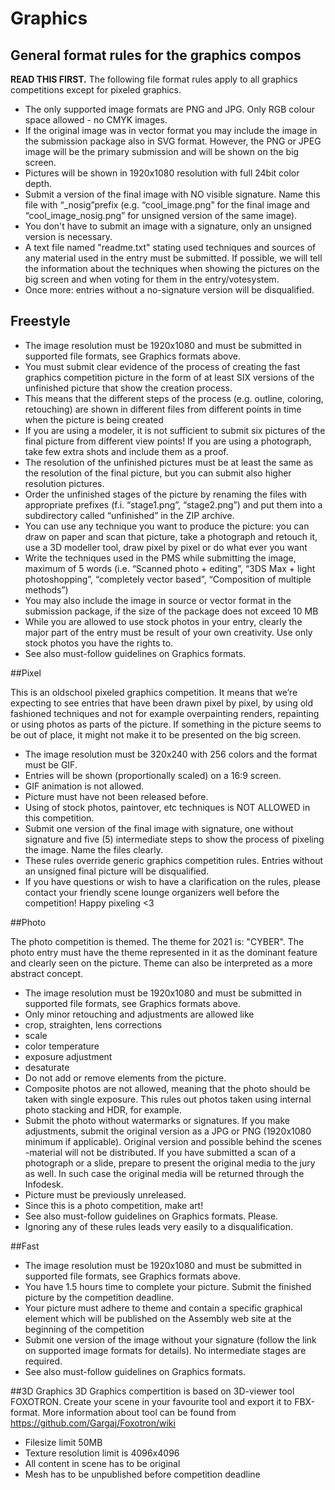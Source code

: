 # Graphics

## General format rules for the graphics compos
**READ THIS FIRST.** The following file format rules apply to all graphics competitions except for pixeled graphics.

- The only supported image formats are PNG and JPG. Only RGB colour space allowed - no CMYK images.
- If the original image was in vector format you may include the image in the submission package also in SVG format. However, the PNG or JPEG image will be the primary submission and will be shown on the big screen.
- Pictures will be shown in 1920x1080 resolution with full 24bit color depth.
- Submit a version of the final image with NO visible signature. Name this file with “_nosig”prefix (e.g. “cool_image.png” for the final image and “cool_image_nosig.png” for unsigned version of the same image).
- You don't have to submit an image with a signature, only an unsigned version is necessary.
- A text file named "readme.txt" stating used techniques and sources of any material used in the entry must be submitted. If possible, we will tell the information about the techniques when showing the pictures on the big screen and when voting for them in the entry/votesystem.
- Once more: entries without a no-signature version will be disqualified.

## Freestyle

- The image resolution must be 1920x1080 and must be submitted in supported file formats, see Graphics formats above.
- You must submit clear evidence of the process of creating the fast graphics competition picture in the form of at least SIX versions of the unfinished picture that show the creation process.
- This means that the different steps of the process (e.g. outline, coloring, retouching) are shown in different files from different points in time when the picture is being created
- If you are using a modeler, it is not sufficient to submit six pictures of the final picture from different view points! If you are using a photograph, take few extra shots and include them as a proof.
- The resolution of the unfinished pictures must be at least the same as the resolution of the final picture, but you can submit also higher resolution pictures.
- Order the unfinished stages of the picture by renaming the files with appropriate prefixes (f.i. “stage1.png”, “stage2.png”) and put them into a subdirectory called “unfinished” in the ZIP archive.
- You can use any technique you want to produce the picture: you can draw on paper and scan that picture, take a photograph and retouch it, use a 3D modeller tool, draw pixel by pixel or do what ever you want
- Write the techniques used in the PMS while submitting the image, maximum of 5 words (i.e. “Scanned photo + editing”, “3DS Max + light photoshopping”, “completely vector based”, “Composition of multiple methods”)
- You may also include the image in source or vector format in the submission package, if the size of the package does not exceed 10 MB
- While you are allowed to use stock photos in your entry, clearly the major part of the entry must be result of your own creativity. Use only stock photos you have the rights to.
- See also must-follow guidelines on Graphics formats.

##Pixel

This is an oldschool pixeled graphics competition. It means that we’re 
expecting to see entries that have been drawn pixel by pixel, by using old fashioned techniques and not for example overpainting renders, repainting or using photos as parts of the picture. If something in the picture seems to be out of place, it might not make it to be presented on the big screen.

- The image resolution must be 320x240 with 256 colors and the format must be GIF.
- Entries will be shown (proportionally scaled) on a 16:9 screen.
- GIF animation is not allowed.
- Picture must have not been released before.
- Using of stock photos, paintover, etc techniques is NOT ALLOWED in this competition.
- Submit one version of the final image with signature, one without signature and five (5) intermediate steps to show the process of pixeling the image. Name the files clearly.
- These rules override generic graphics competition rules. Entries without an unsigned final picture will be disqualified.
- If you have questions or wish to have a clarification on the rules, please contact your friendly scene lounge organizers well before the competition! Happy pixeling <3

##Photo

The photo competition is themed. The theme for 2021 is: "CYBER". The photo entry must have the theme represented in it as the dominant feature and clearly seen on the picture. Theme can also be interpreted as a more abstract concept.

- The image resolution must be 1920x1080 and must be submitted in supported file formats, see Graphics formats above.
- Only minor retouching and adjustments are allowed like
 - crop, straighten, lens corrections
 - scale
 - color temperature
 - exposure adjustment
 - desaturate
- Do not add or remove elements from the picture.
- Composite photos are not allowed, meaning that the photo should be taken with single exposure. This rules out photos taken using internal photo stacking and HDR, for example.
- Submit the photo without watermarks or signatures. If you make adjustments, submit the original version as a JPG or PNG (1920x1080 minimum if applicable). Original version and possible behind the scenes -material will not be distributed. If you have submitted a scan of a photograph or a slide, prepare to present the original media to the jury as well. In such case the original media will be returned through the Infodesk.
- Picture must be previously unreleased.
- Since this is a photo competition, make art!
- See also must-follow guidelines on Graphics formats. Please.
- Ignoring any of these rules leads very easily to a disqualification.

##Fast
- The image resolution must be 1920x1080 and must be submitted in supported file formats, see Graphics formats above.
- You have 1.5 hours time to complete your picture. Submit the finished picture by the competition deadline. 
- Your picture must adhere to theme and contain a specific graphical element which will be published on the Assembly web site at the beginning of the competition
- Submit one version of the image without your signature (follow the link on supported image formats for details). No intermediate stages are required.
- See also must-follow guidelines on Graphics formats.

##3D Graphics
3D Graphics compertition is based on 3D-viewer tool FOXOTRON. Create your scene in your favourite tool and export it to FBX-format. More information about tool can be found from https://github.com/Gargaj/Foxotron/wiki

- Filesize limit 50MB
- Texture resolution limit is 4096x4096
- All content in scene has to be original
- Mesh has to be unpublished before competition deadline